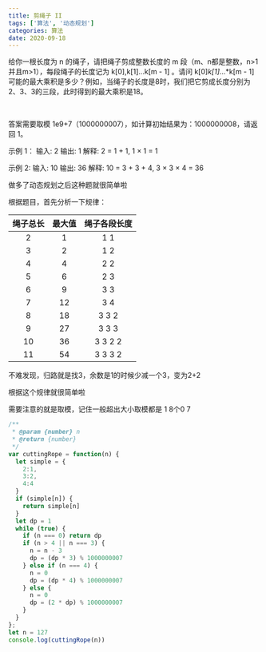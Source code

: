 ```yaml
---
title: 剪绳子 II
tags: ['算法', '动态规划']
categories: 算法
date: 2020-09-18
---
```


给你一根长度为 n 的绳子，请把绳子剪成整数长度的 m 段（m、n都是整数，n>1并且m>1），每段绳子的长度记为 k[0],k[1]...k[m - 1] 。请问 k[0]*k[1]*...*k[m - 1] 可能的最大乘积是多少？例如，当绳子的长度是8时，我们把它剪成长度分别为2、3、3的三段，此时得到的最大乘积是18。

 <!--more-->

答案需要取模 1e9+7（1000000007），如计算初始结果为：1000000008，请返回 1。

示例 1：
输入: 2
输出: 1
解释: 2 = 1 + 1, 1 × 1 = 1

示例 2:
输入: 10
输出: 36
解释: 10 = 3 + 3 + 4, 3 × 3 × 4 = 36

做多了动态规划之后这种题就很简单啦

根据题目，首先分析一下规律：

绳子总长|最大值|绳子各段长度
:-:|:-:|:-:
2|1|1 1
3|2|1 2
4|4|2 2
5|6|2 3
6|9|3 3
7|12|3 4
8|18|3 3 2
9|27|3 3 3
10|36|3 3 2 2
11|54|3 3 3 2

不难发现，归路就是找3，余数是1的时候少减一个3，变为2+2

根据这个规律就很简单啦

需要注意的就是取模，记住一般超出大小取模都是 1 8个0 7

```javascript
/**
 * @param {number} n
 * @return {number}
 */
var cuttingRope = function(n) {
  let simple = {
    2:1,
    3:2,
    4:4
  }
  if (simple[n]) {
    return simple[n]
  }
  let dp = 1
  while (true) {
    if (n === 0) return dp
    if (n > 4 || n === 3) {
      n = n - 3
      dp = (dp * 3) % 1000000007
    } else if (n === 4) {
      n = 0
      dp = (dp * 4) % 1000000007
    } else {
      n = 0
      dp = (2 * dp) % 1000000007
    }
  }
};
let n = 127
console.log(cuttingRope(n))
```
